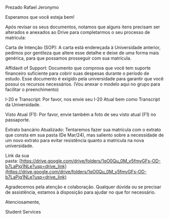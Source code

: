   
Prezado Rafael Jeronymo

Esperamos que você esteja bem!

Após revisar os seus documentos, notamos que alguns itens precisam ser alterados e anexados ao Drive para completarmos o seu processo de matrícula:

Carta de Intenção (SOP): A carta está endereçada à Universidade anterior, pedimos por gentileza que altere esse detalhe e deixe de uma forma mais genérica, para que possamos prosseguir com sua matrícula.

Affidavit of Support: Documento que comprova que você tem suporte financeiro suficiente para cobrir suas despesas durante o período de estudo. Esse documento é exigido pela universidade para garantir que você possui os recursos necessários. (Vou anexar o modelo aqui no grupo para facilitar o preenchimento)

I-20 e Transcript: Por favor, nos envie seu I-20 Atual bem como Transcript da Universidade.

Visto Atual (F1): Por favor, envie também a foto de seu visto atual (F1) no passaporte.

Extrato bancário Atualizado: Tentaremos fazer sua matrícula com o extrato que consta em sua pasta (De Mar/24), mas saliento sobre a necessidade de um novo extrato para evitar resistência quanto a matricula na nova universidade.

Link da sua pasta: [https://drive.google.com/drive/folders/1qO0Qu_0M_y5fmvGFs-OD-b7LaPjq1NLe?usp=drive_link](https://drive.google.com/drive/folders/1qO0Qu_0M_y5fmvGFs-OD-b7LaPjq1NLe?usp=drive_link)

Agradecemos pela atenção e colaboração. Qualquer dúvida ou se precisar de assistência, estamos à disposição para ajudar no que for necessário.

Atenciosamente,

Student Services